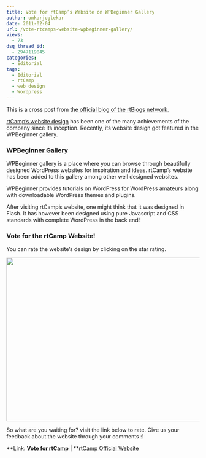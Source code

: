 ```yaml
---
title: Vote for rtCamp’s Website on WPBeginner Gallery
author: omkarjoglekar
date: 2011-02-04
url: /vote-rtcamps-website-wpbeginner-gallery/
views:
  - 73
dsq_thread_id:
  - 2947119045
categories:
  - Editorial
tags:
  - Editorial
  - rtCamp
  - web design
  - Wordpress
---
```

This is a cross post from the<a href="http://rtcamp.com/blog/rtcamps-website-is-featured-in-wpbeginner-gallery/" onclick="_gaq.push(['_trackEvent', 'outbound-article', 'http://rtcamp.com/blog/rtcamps-website-is-featured-in-wpbeginner-gallery/', ' official blog of the rtBlogs network.']);" > official blog of the rtBlogs network.</a>

<a href="http://rtcamp.com" onclick="_gaq.push(['_trackEvent', 'outbound-article', 'http://rtcamp.com', 'rtCamp&#8217;s website design']);" >rtCamp&#8217;s website design</a> has been one of the many achievements of the company since its inception. Recently, its website design got featured in the WPBeginner gallery.

### **<a href="http://gallery.wpbeginner.com" onclick="_gaq.push(['_trackEvent', 'outbound-article', 'http://gallery.wpbeginner.com', 'WPBeginner Gallery']);" >WPBeginner Gallery</a>**

WPBeginner gallery is a place where you can browse through beautifully designed WordPress websites for inspiration and ideas. rtCamp&#8217;s website has been added to this gallery among other well designed websites.

WPBeginner provides tutorials on WordPress for WordPress amateurs along with downloadable WordPress themes and plugins.

After visiting rtCamp&#8217;s website, one might think that it was designed in Flash. It has however been designed using pure Javascript and CSS standards with complete WordPress in the back end!

### Vote for the rtCamp Website!

You can rate the website&#8217;s design by clicking on the star rating.

[<img class="alignnone size-medium wp-image-37114" title="DW rtcamp website" src="http://cdn.devilsworkshop.org/files/2011/02/DW-rtcamp-website-600x426.png" alt="" width="600" height="426" />][1]

So what are you waiting for? visit the link below to rate. Give us your feedback about the website through your comments <img src="http://devilsworkshop.org/wp-includes/images/smilies/simple-smile.png" alt=":)" class="wp-smiley" style="height: 1em; max-height: 1em;" />

**Link: **<a href="http://gallery.wpbeginner.com/2011/02/rtcamp-solutions/" onclick="_gaq.push(['_trackEvent', 'outbound-article', 'http://gallery.wpbeginner.com/2011/02/rtcamp-solutions/', 'Vote for rtCamp']);" >Vote for rtCamp</a>** | **<a href="http://rtcamp.com/" onclick="_gaq.push(['_trackEvent', 'outbound-article', 'http://rtcamp.com/', 'rtCamp Official Website']);" >rtCamp Official Website</a>

 [1]: http://cdn.devilsworkshop.org/files/2011/02/DW-rtcamp-website.png
